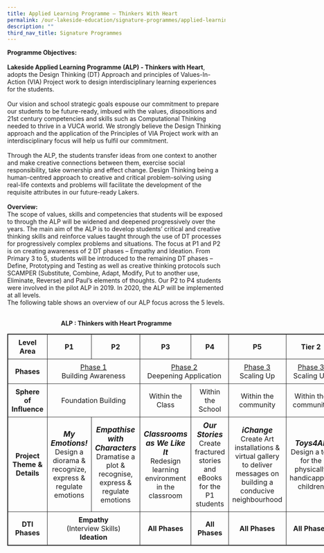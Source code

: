 ```yaml
---
title: Applied Learning Programme – Thinkers With Heart
permalink: /our-lakeside-education/signature-programmes/applied-learning-programme-thinkers-with-heart/
description: ""
third_nav_title: Signature Programmes
---
```

<b>Programme Objectives:</b>
<br><br>
<b>Lakeside Applied Learning Programme (ALP) - Thinkers with Heart</b>, adopts the Design Thinking (DT) Approach and principles of Values-In-Action (VIA) Project work to design interdisciplinary learning experiences for the students.
<br><br>
Our vision and school strategic goals espouse our commitment to prepare our students to be future-ready, imbued with the values, dispositions and 21st century competencies and skills such as Computational Thinking needed to thrive in a VUCA world. We strongly believe the Design Thinking approach and the application of the Principles of VIA Project work with an interdisciplinary focus will help us fulfil our commitment.
<br><br>
Through the ALP, the students transfer ideas from one context to another and make creative connections between them, exercise social responsibility, take ownership and effect change. Design Thinking being a human-centred approach to creative and critical problem-solving using real-life contexts and problems will facilitate the development of the requisite attributes in our future-ready Lakers.
<br><br>
<b>Overview:</b>
<br>
The scope of values, skills and competencies that students will be exposed to through the ALP will be widened and deepened progressively over the years.
The main aim of the ALP is to develop students’ critical and creative thinking skills and reinforce values taught through the use of DT processes for progressively complex problems and situations. The focus at P1 and P2 is on creating awareness of 2 DT phases – Empathy and Ideation. From Primary 3 to 5, students will be introduced to the remaining DT phases – Define, Prototyping and Testing as well as creative thinking protocols such SCAMPER (Substitute, Combine, Adapt, Modify, Put to another use, Eliminate, Reverse) and Paul’s elements of thoughts. Our P2 to P4 students were involved in the pilot ALP in 2019. In 2020, the ALP will be implemented at all levels.<br>
The following table shows an overview of our ALP focus across the 5 levels.
<br><br>
<div style="text-align: center;"><b>ALP : Thinkers with Heart Programme</b></div>
<table style="border: 1px solid rgb(42, 42, 42); width: 773px;"><tr>
<td width="129" style="padding: 8px; text-align: center; vertical-align: middle; border: 1px solid rgb(42, 42, 42);"><b>Level Area</b></td>
<td width="128" style="padding: 8px; text-align: center; vertical-align: middle; border: 1px solid rgb(42, 42, 42);"><b>P1</b></td>
<td width="128" style="padding: 8px; text-align: center; vertical-align: middle; border: 1px solid rgb(42, 42, 42);"><b>P2</b></td>
<td width="128" style="padding: 8px; text-align: center; vertical-align: middle; border: 1px solid rgb(42, 42, 42);"><b>P3</b></td>
<td width="128" style="padding: 8px; text-align: center; vertical-align: middle; border: 1px solid rgb(42, 42, 42);"><b>P4</b></td>
<td width="128" style="padding: 8px; text-align: center; vertical-align: middle; border: 1px solid rgb(42, 42, 42);"><b>P5</b></td>
<td width="128" style="padding: 8px; text-align: center; vertical-align: middle; border: 1px solid rgb(42, 42, 42);"><b>Tier 2</b></td>
<td width="128" style="padding: 8px; text-align: center; vertical-align: middle; border: 1px solid rgb(42, 42, 42);"><b>P6</b></td></tr>
<tr>
<td width="129" style="padding: 8px; text-align: center; vertical-align: middle; border: 1px solid rgb(42, 42, 42);"><b>Phases</b></td>
<td width="256" colspan="2" style="padding: 8px; text-align: center; vertical-align: middle; border: 1px solid rgb(42, 42, 42);"><u>Phase 1</u><br>Building Awareness</td>
<td width="256" colspan="2" style="padding: 8px; text-align: center; vertical-align: middle; border: 1px solid rgb(42, 42, 42);"><u>Phase 2</u><br>Deepening Application</td>
<td width="128" style="padding: 8px; text-align: center; vertical-align: middle; border: 1px solid rgb(42, 42, 42);"><u>Phase 3</u><br>Scaling Up</td>
<td width="128" style="padding: 8px; text-align: center; vertical-align: middle; border: 1px solid rgb(42, 42, 42);"><u>Phase 3</u><br>Scaling Up</td>
<td width="128" style="padding: 8px; text-align: center; vertical-align: middle; border: 1px solid rgb(42, 42, 42);">Consolidating Learning</td></tr>
<tr>
<td width="129" style="padding: 8px; text-align: center; vertical-align: middle; border: 1px solid rgb(42, 42, 42);"><b>Sphere of Influence</b></td>
<td width="256" colspan="2" style="padding: 8px; text-align: center; vertical-align: middle; border: 1px solid rgb(42, 42, 42);">Foundation Building</td>
<td width="128" style="padding: 8px; text-align: center; vertical-align: middle; border: 1px solid rgb(42, 42, 42);">Within the Class</td>
<td width="128" style="padding: 8px; text-align: center; vertical-align: middle; border: 1px solid rgb(42, 42, 42);">Within the School</td>
<td width="128" style="padding: 8px; text-align: center; vertical-align: middle; border: 1px solid rgb(42, 42, 42);">Within the community</td>
<td width="128" style="padding: 8px; text-align: center; vertical-align: middle; border: 1px solid rgb(42, 42, 42);">Within the community</td>
<td width="128" style="padding: 8px; text-align: center; vertical-align: middle; border: 1px solid rgb(42, 42, 42);">Environment</td></tr>
<tr>
<td width="128" style="padding: 8px; text-align: center; vertical-align: middle; border: 1px solid rgb(42, 42, 42);"><b>Project Theme & Details</b></td>
<td width="128" style="padding: 8px; text-align: center; vertical-align: middle; border: 1px solid rgb(42, 42, 42);"><b><i style="font-size:13pt;">My Emotions!</i></b><br>Design a diorama & recognize, express & regulate emotions</td>
<td width="128" style="padding: 8px; text-align: center; vertical-align: middle; border: 1px solid rgb(42, 42, 42);"><b><i style="font-size:13pt;">Empathise with Characters</i></b><br>Dramatise a plot & recognise, express & regulate emotions</td>
<td width="128" style="padding: 8px; text-align: center; vertical-align: middle; border: 1px solid rgb(42, 42, 42);"><b><i style="font-size:13pt;">Classrooms as We Like It</i></b><br>Redesign learning environment in the classroom</td>
<td width="128" style="padding: 8px; text-align: center; vertical-align: middle; border: 1px solid rgb(42, 42, 42);"><b><i style="font-size:13pt;">Our Stories</i></b><br>Create fractured stories and eBooks for the P1 students</td>
<td width="128" style="padding: 8px; text-align: center; vertical-align: middle; border: 1px solid rgb(42, 42, 42);"><b><i style="font-size:13pt;">iChange</i></b><br>Create Art installations & virtual gallery to deliver messages on building a conducive neighbourhood</td>
<td width="128" style="padding: 8px; text-align: center; vertical-align: middle; border: 1px solid rgb(42, 42, 42);"><b><i style="font-size:13pt;">Toys4All</i></b><br>Design a toy for the physically handicapped children</td>
<td width="128" style="padding: 8px; text-align: center; vertical-align: middle; border: 1px solid rgb(42, 42, 42);"><b><i style="font-size:13pt;">Reduce Food Wastage</i></b><br>Address food wastage concern </td></tr>
<tr>
<td width="129" style="padding: 8px; text-align: center; vertical-align: middle; border: 1px solid rgb(42, 42, 42);"><b>DTI Phases</b></td>
<td width="256" colspan="2" style="padding: 8px; text-align: center; vertical-align: middle; border: 1px solid rgb(42, 42, 42);"><b>Empathy</b><br>(Interview Skills)<br><b>Ideation</b></td>
<td width="128" style="padding: 8px; text-align: center; vertical-align: middle; border: 1px solid rgb(42, 42, 42);"><b>All Phases</b></td>
<td width="128" style="padding: 8px; text-align: center; vertical-align: middle; border: 1px solid rgb(42, 42, 42);"><b>All Phases</b></td>
<td width="128" style="padding: 8px; text-align: center; vertical-align: middle; border: 1px solid rgb(42, 42, 42);"><b>All Phases</b></td>
<td width="128" style="padding: 8px; text-align: center; vertical-align: middle; border: 1px solid rgb(42, 42, 42);"><b>All Phases</b></td>
<td width="128" style="padding: 8px; text-align: center; vertical-align: middle; border: 1px solid rgb(42, 42, 42);"><b>All Phases</b></td></tr>
</table>